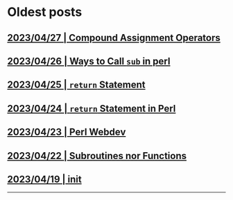# Oldest posts

## [2023/04/27 | Compound Assignment Operators](../blog/posts/compound_assignment_operators.md)
## [2023/04/26 | Ways to Call `sub` in perl](../blog/posts/calling_sub.md)
## [2023/04/25 | `return` Statement](../blog/posts/ts_return.md)
## [2023/04/24 | `return` Statement in Perl](../blog/posts/pl_return.md)
## [2023/04/23 | Perl Webdev](../blog/posts/webperl.md)
## [2023/04/22 | Subroutines nor Functions](../blog/posts/subrutin.md)
## [2023/04/19 | init](../blog/posts/init.md)
---
